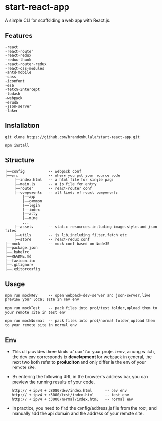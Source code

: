 # start-react-app

A simple CLI for scaffolding a web app with React.js.

## Features
``` 
-react
-react-router
-react-redux
-redux-thunk
-react-router-redux
-react-css-modules
-antd-mobile
-sass
-iconfont
-es6
-fetch-intercept
-lodash
-webpack
-eruda
-json-server
-faker
```

## Installation
``` 
git clone https://github.com/brandonhulala/start-react-app.git

npm install 
```

## Structure
```
|——config           -- webpack conf
|——src              -- where you put your source code
    |——index.html   -- a html file for single page
    |——main.js      -- a js file for entry
    |——router       -- react-router conf
    |——components   -- all kinds of react components
        |——app      
        |——common           
        |——login    
        |——index    
        |——acty     
        |——mine     
        ...
    |——assets       -- static resources,including image,style,and json files
    |——utils        -- js lib,including filter,fetch etc
    |——store        -- react-redux conf
|——mock             -- mock conf based on NodeJS
|——package.json     
|——.babelrc         
|——README.md        
|——favicon.ico      
|——.gitignore       
|——.editorconfig    
```

## Usage
``` 
npm run mockDev     -- open webpack-dev-server and json-server,live preview your local site in dev env

npm run mockTest    -- pack files into prod/test folder,upload them to your remote site in test env

npm run mockNormal  -- pack files into prod/normal folder,upload them to your remote site in normal env
```

## Env
* This cli provides three kinds of conf for your project env, among which, the dev env corresponds to **development** for webpack in general, the next two both refer to **produciton** and only differ in the env of your remote site.

* By entering the following URL in the browser's address bar, you can preview the running results of your code.
```
   http:// + ipv4 + :8080/dev/index.html      -- dev env
   http:// + ipv4 + :3000/test/index.html     -- test env
   http:// + ipv4 + :3000/normal/index.html   -- normal env
```

* In practice, you need to find the config/address.js file from the root, and manually add the api domain and the address of your remote site.
